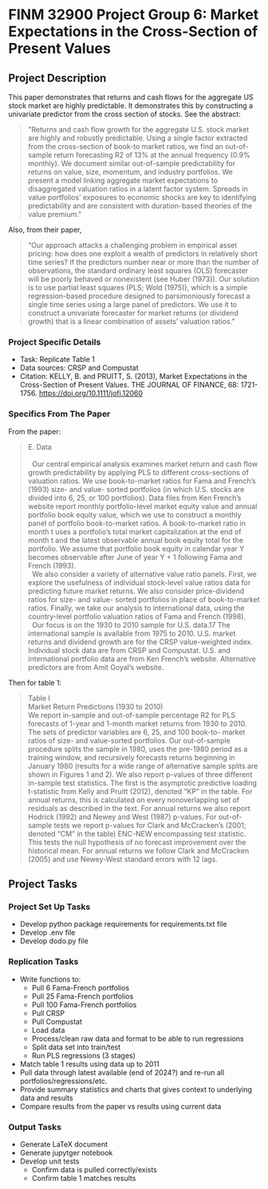 FINM 32900 Project Group 6: Market Expectations in the Cross-Section of Present Values
=============================================

## Project Description

This paper demonstrates that returns and cash flows for the aggregate US stock market are highly predictable. It demonstrates this by constructing a univariate predictor from the cross section of stocks. See the abstract:

> "Returns and cash flow growth for the aggregate U.S. stock market are highly and robustly predictable. Using a single factor extracted from the cross-section of book-to market ratios, we find an out-of-sample return forecasting R2 of 13% at the annual frequency (0.9% monthly). We document similar out-of-sample predictability for returns on value, size, momentum, and industry portfolios. We present a model linking aggregate market expectations to disaggregated valuation ratios in a latent factor system. Spreads in value portfolios’ exposures to economic shocks are key to identifying predictability and are consistent with duration-based theories of the value premium."

Also, from their paper,

> “Our approach attacks a challenging problem in empirical asset pricing: how does one exploit a wealth of predictors in relatively short time series? If the predictors number near or more than the number of observations, the standard ordinary least squares (OLS) forecaster will be poorly behaved or nonexistent (see Huber (1973)). Our solution is to use partial least squares (PLS; Wold (1975)), which is a simple regression-based procedure designed to parsimoniously forecast a single time series using a large panel of predictors. We use it to construct a univariate forecaster for market returns (or dividend growth) that is a linear combination of assets’ valuation ratios.”

### Project Specific Details

* Task: Replicate Table 1
* Data sources: CRSP and Compustat
* Citation: KELLY, B. and PRUITT, S. (2013), Market Expectations in the Cross-Section of Present Values. THE JOURNAL OF FINANCE, 68: 1721-1756. https://doi.org/10.1111/jofi.12060

### Specifics From The Paper

From the paper:

> E. Data</br></br>
> &nbsp;&nbsp;Our central empirical analysis examines market return and cash flow growth predictability by applying PLS to different cross-sections of valuation ratios. We use book-to-market ratios for Fama and French’s (1993) size- and value- sorted portfolios (in which U.S. stocks are divided into 6, 25, or 100 portfolios). Data files from Ken French’s website report monthly portfolio-level market equity value and annual portfolio book equity value, which we use to construct a monthly panel of portfolio book-to-market ratios. A book-to-market ratio in month t uses a portfolio’s total market capitalization at the end of month t and the latest observable annual book equity total for the portfolio. We assume that portfolio book equity in calendar year Y becomes observable after June of year Y + 1 following Fama and French (1993).</br>
> &nbsp;&nbsp;We also consider a variety of alternative value ratio panels. First, we explore the usefulness of individual stock-level value ratios data for predicting future market returns. We also consider price-dividend ratios for size- and value- sorted portfolios in place of book-to-market ratios. Finally, we take our analysis to international data, using the country-level portfolio valuation ratios of Fama and French (1998).</br>
> &nbsp;&nbsp;Our focus is on the 1930 to 2010 sample for U.S. data.17 The international sample is available from 1975 to 2010. U.S. market returns and dividend growth are for the CRSP value-weighted index. Individual stock data are from CRSP and Compustat. U.S. and international portfolio data are from Ken French’s website. Alternative predictors are from Amit Goyal’s website.

Then for table 1:

> Table I</br>
> Market Return Predictions (1930 to 2010)</br>
> We report in-sample and out-of-sample percentage R2 for PLS forecasts of 1-year and 1-month market returns from 1930 to 2010. The sets of predictor variables are 6, 25, and 100 book-to- market ratios of size- and value-sorted portfolios. Our out-of-sample procedure splits the sample in
1980, uses the pre-1980 period as a training window, and recursively forecasts returns beginning in January 1980 (results for a wide range of alternative sample splits are shown in Figures 1 and 2). We also report p-values of three different in-sample test statistics. The first is the asymptotic predictive loading t-statistic from Kelly and Pruitt (2012), denoted “KP” in the table. For annual returns, this is calculated on every nonoverlapping set of residuals as described in the text. For annual returns we also report Hodrick (1992) and Newey and West (1987) p-values. For out-of- sample tests we report p-values for Clark and McCracken’s (2001; denoted “CM” in the table) ENC-NEW encompassing test statistic. This tests the null hypothesis of no forecast improvement over the historical mean. For annual returns we follow Clark and McCracken (2005) and use
Newey-West standard errors with 12 lags.

## Project Tasks

### Project Set Up Tasks

* Develop python package requirements for requirements.txt file
* Develop .env file
* Develop dodo.py file

### Replication Tasks

* Write functions to:
  - Pull 6 Fama-French portfolios
  - Pull 25 Fama-French portfolios
  - Pull 100 Fama-French portfolios
  - Pull CRSP
  - Pull Compustat
  - Load data
  - Process/clean raw data and format to be able to run regressions
  - Split data set into train/test
  - Run PLS regressions (3 stages)
* Match table 1 results using data up to 2011
* Pull data through latest available (end of 2024?) and re-run all portfolios/regressions/etc.
* Provide summary statistics and charts that gives context to underlying data and results
* Compare results from the paper vs results using current data

### Output Tasks

* Generate LaTeX document
* Generate jupytger notebook
* Develop unit tests
  - Confirm data is pulled correctly/exists
  - Confirm table 1 matches results